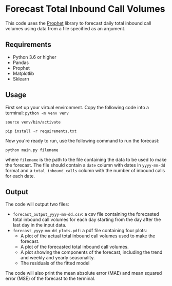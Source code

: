 
# Forecast Total Inbound Call Volumes

This code uses the [Prophet](https://facebook.github.io/prophet/) library to forecast daily total inbound call volumes using data from a file specified as an argument.

## Requirements

-   Python 3.6 or higher
-   Pandas
-   Prophet
-   Matplotlib
-   Sklearn

## Usage

First set up your virtual environment. Copy the following code into a terminal:
`python -m venv venv`

`source venv/bin/activate`

`pip install -r requirements.txt`

Now you're ready to run, use the following command to run the forecast:

`python main.py filename` 

where `filename` is the path to the file containing the data to be used to make the forecast. The file should contain a `date` column with dates in `yyyy-mm-dd` format and a `total_inbound_calls` column with the number of inbound calls for each date.

## Output

The code will output two files:

-   `forecast_output_yyyy-mm-dd.csv`: a csv file containing the forecasted total inbound call volumes for each day starting from the day after the last day in the input data.
-   `forecast_yyyy-mm-dd_plots.pdf`: a pdf file containing four plots:
    -   A plot of the actual total inbound call volumes used to make the forecast.
    -   A plot of the forecasted total inbound call volumes.
    -   A plot showing the components of the forecast, including the trend and weekly and yearly seasonality.
    -  The residuals of the fitted model

The code will also print the mean absolute error (MAE) and mean squared error (MSE) of the forecast to the terminal.